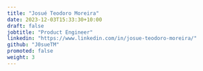 ```yaml
---
title: "Josué Teodoro Moreira"
date: 2023-12-03T15:33:30+10:00
draft: false
jobtitle: "Product Engineer"
linkedin: "https://www.linkedin.com/in/josue-teodoro-moreira/"
github: "J0sueTM"
promoted: false
weight: 3
---
```

